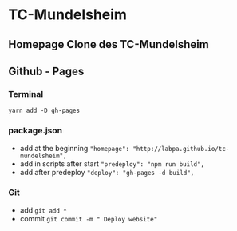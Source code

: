 # TC-Mundelsheim
## Homepage Clone des TC-Mundelsheim

## Github - Pages
### Terminal
```yarn add -D gh-pages```
### package.json
+ add at the beginning ``` "homepage": "http://labpa.github.io/tc-mundelsheim", ```
+ add in scripts after start  ```"predeploy": "npm run build",```
+ add after predeploy ```"deploy": "gh-pages -d build",```
### Git
+ add ```git add *```
+ commit ```git commit -m " Deploy website"```